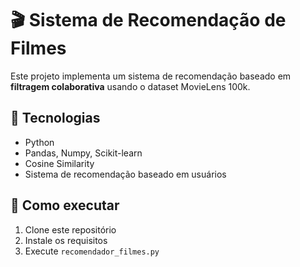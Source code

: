 # 🎬 Sistema de Recomendação de Filmes

Este projeto implementa um sistema de recomendação baseado em **filtragem colaborativa** usando o dataset MovieLens 100k.

## 📌 Tecnologias

- Python
- Pandas, Numpy, Scikit-learn
- Cosine Similarity
- Sistema de recomendação baseado em usuários

## 🚀 Como executar

1. Clone este repositório
2. Instale os requisitos
3. Execute `recomendador_filmes.py`



